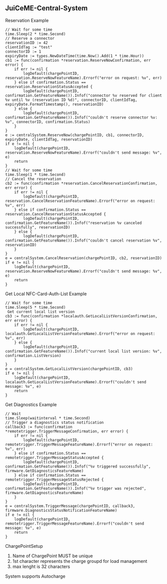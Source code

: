 JuiCeME-Central-System
----------------------


Reservation Example

    // Wait for some time
	time.Sleep(2 * time.Second)
	// Reserve a connector
	reservationID := 42
	clientIdTag := "test"
	connectorID := 1
	expiryDate := types.NewDateTime(time.Now().Add(1 * time.Hour))
	cb1 := func(confirmation *reservation.ReserveNowConfirmation, err error) {
		if err != nil {
			logDefault(chargePointID, reservation.ReserveNowFeatureName).Errorf("error on request: %v", err)
		} else if confirmation.Status == reservation.ReservationStatusAccepted {
			logDefault(chargePointID, confirmation.GetFeatureName()).Infof("connector %v reserved for client %v until %v (reservation ID %d)", connectorID, clientIdTag, expiryDate.FormatTimestamp(), reservationID)
		} else {
			logDefault(chargePointID, confirmation.GetFeatureName()).Infof("couldn't reserve connector %v: %v", connectorID, confirmation.Status)
		}
	}
	e := centralSystem.ReserveNow(chargePointID, cb1, connectorID, expiryDate, clientIdTag, reservationID)
	if e != nil {
		logDefault(chargePointID, reservation.ReserveNowFeatureName).Errorf("couldn't send message: %v", e)
		return
	}
	// Wait for some time
	time.Sleep(1 * time.Second)
	// Cancel the reservation
	cb2 := func(confirmation *reservation.CancelReservationConfirmation, err error) {
		if err != nil {
			logDefault(chargePointID, reservation.CancelReservationFeatureName).Errorf("error on request: %v", err)
		} else if confirmation.Status == reservation.CancelReservationStatusAccepted {
			logDefault(chargePointID, confirmation.GetFeatureName()).Infof("reservation %v canceled successfully", reservationID)
		} else {
			logDefault(chargePointID, confirmation.GetFeatureName()).Infof("couldn't cancel reservation %v", reservationID)
		}
	}
	e = centralSystem.CancelReservation(chargePointID, cb2, reservationID)
	if e != nil {
		logDefault(chargePointID, reservation.ReserveNowFeatureName).Errorf("couldn't send message: %v", e)
		return
	}

Get Local NFC-Card-Auth-List Example

    // Wait for some time
    time.Sleep(5 * time.Second)
     Get current local list version
    cb3 := func(confirmation *localauth.GetLocalListVersionConfirmation, err error) {
    	if err != nil {
    		logDefault(chargePointID, localauth.GetLocalListVersionFeatureName).Errorf("error on request: %v", err)
    	} else {
    		logDefault(chargePointID, confirmation.GetFeatureName()).Infof("current local list version: %v", confirmation.ListVersion)
    	}
    }
    e = centralSystem.GetLocalListVersion(chargePointID, cb3)
    if e != nil {
    	logDefault(chargePointID, localauth.GetLocalListVersionFeatureName).Errorf("couldn't send message: %v", e)
    	return
    }

Get Diagnostics Example

	// Wait
	time.Sleep(waitinterval * time.Second)
	// Trigger a diagnostics status notification
	callback3 := func(confirmation *remotetrigger.TriggerMessageConfirmation, err error) {
		if err != nil {
			logDefault(chargePointID, remotetrigger.TriggerMessageFeatureName).Errorf("error on request: %v", err)
		} else if confirmation.Status == remotetrigger.TriggerMessageStatusAccepted {
			logDefault(chargePointID, confirmation.GetFeatureName()).Infof("%v triggered successfully", firmware.GetDiagnosticsFeatureName)
		} else if confirmation.Status == remotetrigger.TriggerMessageStatusRejected {
			logDefault(chargePointID, confirmation.GetFeatureName()).Infof("%v trigger was rejected", firmware.GetDiagnosticsFeatureName)
		}
	}
	e = centralSystem.TriggerMessage(chargePointID, callback3, firmware.DiagnosticsStatusNotificationFeatureName)
	if e != nil {
		logDefault(chargePointID, remotetrigger.TriggerMessageFeatureName).Errorf("couldn't send message: %v", e)
		return
	}


ChargePointSetup

1. Name of ChargePoint MUST be unique
2. 1st character represents the charge groupd for load management
3. max lenght is 32 characters


System supports Autocharge

